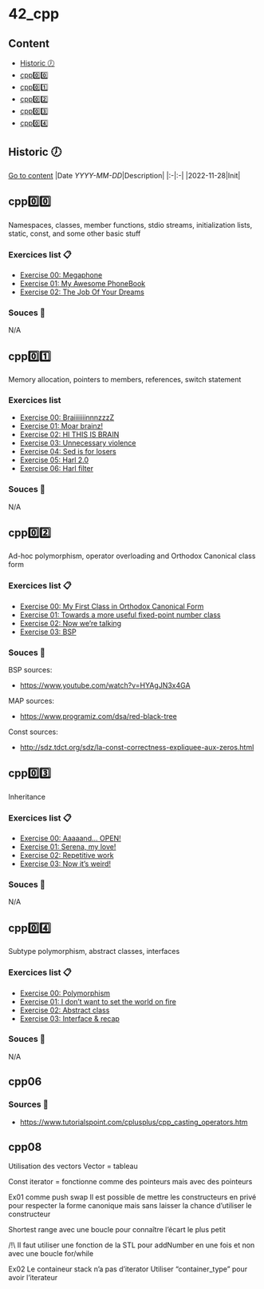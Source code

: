 # 42\_cpp

## Content
- [Historic :clock7:](#historic-clock7)
- [cpp:zero::zero:](#cppzerozero)
- [cpp:zero::one:](#cppzeroone)
- [cpp:zero::two:](#cppzerotwo)
- [cpp:zero::three:](#cppzerothree)
- [cpp:zero::four:](#cppzerofour)

## Historic :clock7:
[Go to content](#content)
|Date _YYYY-MM-DD_|Description|
|:-|:-|
|2022-11-28|Init|

## cpp:zero::zero:
Namespaces, classes, member functions, stdio streams, initialization lists, static, const, and some other basic stuff

### Exercices list :clipboard:
- [Exercise 00: Megaphone](cpp00/ex00)
- [Exercise 01: My Awesome PhoneBook](cpp00/ex01)
- [Exercise 02: The Job Of Your Dreams](cpp00/ex02)

### Souces :link:
N/A

## cpp:zero::one:
Memory allocation, pointers to members, references, switch statement

### Exercices list
- [Exercise 00: BraiiiiiiinnnzzzZ](cpp01/ex00)
- [Exercise 01: Moar brainz!](cpp01/ex01)
- [Exercise 02: HI THIS IS BRAIN](cpp01/ex02)
- [Exercise 03: Unnecessary violence](cpp01/ex03)
- [Exercise 04: Sed is for losers](cpp01/ex04)
- [Exercise 05: Harl 2.0](cpp01/ex05)
- [Exercise 06: Harl filter](cpp01/ex06)

### Souces :link:
N/A

## cpp:zero::two:
Ad-hoc polymorphism, operator overloading and Orthodox Canonical class form

### Exercices list :clipboard:
- [Exercise 00: My First Class in Orthodox Canonical Form](cpp02/ex00)
- [Exercise 01: Towards a more useful fixed-point number class](cpp02/ex01)
- [Exercise 02: Now we’re talking](cpp02/ex02)
- [Exercise 03: BSP](cpp02/ex03)

### Souces :link:
BSP sources:<br>
- https://www.youtube.com/watch?v=HYAgJN3x4GA

MAP sources:<br>
- https://www.programiz.com/dsa/red-black-tree

Const sources:<br>
- http://sdz.tdct.org/sdz/la-const-correctness-expliquee-aux-zeros.html

## cpp:zero::three:
Inheritance

### Exercices list :clipboard:
- [Exercise 00: Aaaaand... OPEN!](cpp03/ex00)
- [Exercise 01: Serena, my love!](cpp03/ex01)
- [Exercise 02: Repetitive work](cpp03/ex02)
- [Exercise 03: Now it’s weird!](cpp03/ex03)

### Souces :link:
N/A

## cpp:zero::four:
Subtype polymorphism, abstract classes, interfaces

### Exercices list :clipboard:
- [Exercise 00: Polymorphism](cpp04/ex00)
- [Exercise 01: I don’t want to set the world on fire](cpp04/ex01)
- [Exercise 02: Abstract class](cpp04/ex02)
- [Exercise 03: Interface & recap](cpp04/ex03)

### Souces :link:
N/A

## cpp06

### Sources :link:
- https://www.tutorialspoint.com/cplusplus/cpp_casting_operators.htm

## cpp08
Utilisation des vectors
Vector = tableau

Const iterator = fonctionne comme des pointeurs mais avec des pointeurs

Ex01 comme push swap
Il est possible de mettre les constructeurs en privé pour respecter la forme canonique mais sans laisser la chance d’utiliser le constructeur

Shortest range avec une boucle pour connaître l’écart le plus petit

/!\ Il faut utiliser une fonction de la STL pour addNumber en une fois et non avec une boucle for/while

Ex02
Le containeur stack n’a pas d’iterator
Utiliser “container_type” pour avoir l’iterateur

